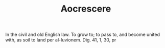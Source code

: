 ---
title: Aocrescere
letter: A
permalink: "/definitions/bld-aocrescere.html"
body: In the civil and old English law. To grow to; to pass to, and become united
  with, as soil to land per al-luvionem. Dig. 41, 1, 30, pr
published_at: '2018-07-07'
source: Black's Law Dictionary 2nd Ed (1910)
layout: post
---